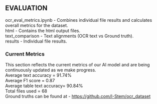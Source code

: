 ## EVALUATION  
ocr_eval_metrics.ipynb -  Combines individual file results and calculates overall metrics for the dataset.  
html - Contains the html output files.   
text_comparison - Text alignments (OCR text vs Ground truth).  
results - Individual file results. 
  
### Current Metrics  
This section reflects the current metrics of our AI model and are being continuously updated as we make progress.  
Average text accuracy = 91.74%  
Average F1 score = 0.87  
Average table text accuracy=  90.84%  
Total files used =  68  
Ground truths can be found at - https://github.com/I-Stem/ocr_dataset
